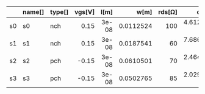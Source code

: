 |    | name[]   | type[]   |   vgs[V] |   l[m] |      w[m] |   rds[Ω] |      cdb[F] | cdep[F]   | cgb[F]   |      cgd[F] | cgg[F]   |      cgs[F] |      csb[F] | cvar[F]   | fosc[Hz]   | ft[Hz]   |    gds[S] | gm[S]   | gmbs[S]   |   gmoverid[V^-1] |   id[A] | region[]   | self_gain[VV^-01]   |   vbs[V] |   vds[V] | vdsat[V]   |   vsb[V] |   vsd[V] |   vsg[V] |
|:---|:---------|:---------|---------:|-------:|----------:|---------:|------------:|:----------|:---------|------------:|:---------|------------:|------------:|:----------|:-----------|:---------|----------:|:--------|:----------|-----------------:|--------:|:-----------|:--------------------|---------:|---------:|:-----------|---------:|---------:|---------:|
| s0 | s0       | nch      |     0.15 |  3e-08 | 0.0112524 |      100 | 4.61204e-12 |           |          | 1.8229e-12  |          | 1.8229e-12  | 4.61204e-12 |           |            |          | 0.01      |         |           |                1 |       0 |            |                     |       -0 |        0 |            |        0 |       -0 |    -0.15 |
| s1 | s1       | nch      |     0.15 |  3e-08 | 0.0187541 |       60 | 7.68673e-12 |           |          | 3.03816e-12 |          | 3.03816e-12 | 7.68673e-12 |           |            |          | 0.0166667 |         |           |                1 |       0 |            |                     |       -0 |        0 |            |        0 |       -0 |    -0.15 |
| s2 | s2       | pch      |    -0.15 |  3e-08 | 0.0610501 |       70 | 2.46456e-11 |           |          | 1.12969e-11 |          | 1.12969e-11 | 2.46456e-11 |           |            |          | 0.0142857 |         |           |                1 |       0 |            |                     |        0 |        0 |            |        0 |        0 |     0.15 |
| s3 | s3       | pch      |    -0.15 |  3e-08 | 0.0502765 |       85 | 2.02964e-11 |           |          | 9.30334e-12 |          | 9.30334e-12 | 2.02964e-11 |           |            |          | 0.0117647 |         |           |                1 |       0 |            |                     |        0 |        0 |            |        0 |        0 |     0.15 |